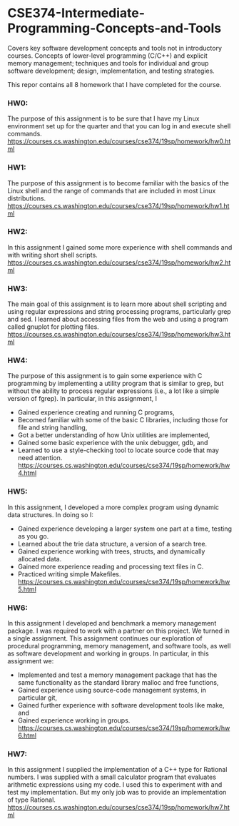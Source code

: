 # CSE374-Intermediate-Programming-Concepts-and-Tools
 Covers key software development concepts and tools not in introductory courses. Concepts of lower-level programming (C/C++) and explicit memory management; techniques and tools for individual and group software development; design, implementation, and testing strategies.

This repor contains all 8 homework that I have completed for the course.

### HW0:
The purpose of this assignment is to be sure that I have my Linux environment set up for the quarter and that you can log in and execute shell commands.
https://courses.cs.washington.edu/courses/cse374/19sp/homework/hw0.html

### HW1:
The purpose of this assignment is to become familiar with the basics of the Linux shell and the range of commands that are included in most Linux distributions.
https://courses.cs.washington.edu/courses/cse374/19sp/homework/hw1.html

### HW2:
In this assignment I gained some more experience with shell commands and with writing short shell scripts.
https://courses.cs.washington.edu/courses/cse374/19sp/homework/hw2.html

### HW3: 
The main goal of this assignment is to learn more about shell scripting and using regular expressions and string processing programs, particularly grep and sed. I learned about accessing files from the web and using a program called gnuplot for plotting files.
https://courses.cs.washington.edu/courses/cse374/19sp/homework/hw3.html

### HW4:
The purpose of this assignment is to gain some experience with C programming by implementing a utility program that is similar to grep, but without the ability to process regular expressions (i.e., a lot like a simple version of fgrep). In particular, in this assignment, I

- Gained experience creating and running C programs,
- Becomed familiar with some of the basic C libraries, including those for file and string handling,
- Got a better understanding of how Unix utilities are implemented,
- Gained some basic experience with the unix debugger, gdb, and
- Learned to use a style-checking tool to locate source code that may need attention.
https://courses.cs.washington.edu/courses/cse374/19sp/homework/hw4.html

### HW5:
In this assignment, I developed a more complex program using dynamic data structures. In doing so I:

- Gained experience developing a larger system one part at a time, testing as you go.
- Learned about the trie data structure, a version of a search tree.
- Gained experience working with trees, structs, and dynamically allocated data.
- Gained more experience reading and processing text files in C.
- Practiced writing simple Makefiles.
https://courses.cs.washington.edu/courses/cse374/19sp/homework/hw5.html

### HW6:
In this assignment I developed and benchmark a memory management package. I was required to work with a partner on this project. We turned in a single assignment.
This assignment continues our exploration of procedural programming, memory management, and software tools, as well as software development and working in groups. In particular, in this assignment we:

- Implemented and test a memory management package that has the same functionality as the standard library malloc and free functions,
- Gained experience using source-code management systems, in particular git,
- Gained further experience with software development tools like make, and
- Gained experience working in groups.
https://courses.cs.washington.edu/courses/cse374/19sp/homework/hw6.html

### HW7:
In this assignment I supplied the implementation of a C++ type for Rational numbers. I was supplied with a small calculator program that evaluates arithmetic expressions using my code. I used this to experiment with and test my implementation. But my only job was to provide an implementation of type Rational. 
https://courses.cs.washington.edu/courses/cse374/19sp/homework/hw7.html

